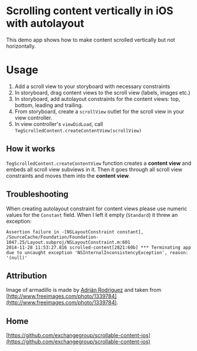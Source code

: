 # Scrolling content vertically in iOS with autolayout

This demo app shows how to make content scrolled vertically but not horizontally.

# Usage

1. Add a scroll view to your storyboard with necessary constraints
1. In storyboard, drag content views to the scroll view (labels, images etc.)
1. In storyboard, add autolayout constraints for the content views: top, bottom, leading and trailing.
1. From storyboard, create a `scrollView` outlet for the scroll view in your view controller.
1. In view controller's `viewDidLoad`, call `TegScrolledContent.createContentView(scrollView)`

## How it works

`TegScrolledContent.createContentView` function creates a **content view** and embeds all scroll view subviews in it.
Then it goes through all scroll view constraints and moves them into the **content view**.

## Troubleshooting

When creating autolayout constraint for content views please use numeric values for the `Constant` field. When I left it empty (`Standard`) it threw an exception:

```
Assertion failure in -[NSLayoutConstraint constant], /SourceCache/Foundation/Foundation-1047.25/Layout.subproj/NSLayoutConstraint.m:601
2014-11-28 11:53:27.816 scrolled-content[2821:60b] *** Terminating app due to uncaught exception 'NSInternalInconsistencyException', reason: '(null)'
```

## Attribution

Image of armadillo is made by [Adrián Rodríguez](http://www.freeimages.com/profile/neferto) and taken from [http://www.freeimages.com/photo/1339784](http://www.freeimages.com/photo/1339784).

## Home

[https://github.com/exchangegroup/scrollable-content-ios](https://github.com/exchangegroup/scrollable-content-ios)
